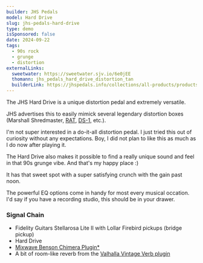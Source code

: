 ```yaml
---
builder: JHS Pedals
model: Hard Drive
slug: jhs-pedals-hard-drive
type: demo
isSponsored: false
date: 2024-09-22
tags:
  - 90s rock
  - grunge
  - distortion
externalLinks:
  sweetwater: https://sweetwater.sjv.io/6e0jEE
  thomann: jhs_pedals_hard_drive_distortion_tan
  builderLink: https://jhspedals.info/collections/all-products/products/hard-drive
---
```


The JHS Hard Drive is a unique distortion pedal and extremely versatile.

JHS advertises this to easily mimick several legendary distortion boxes (Marshall Shredmaster, [RAT](/demos/proco-vintage-rat-1987), [DS-1](/demos/boss-ds-1-distortion), etc.).

I'm not super interested in a do-it-all distortion pedal. I just tried this out of curiosity without any expectations. Boy, I did not plan to like this as much as I do now after playing it.

The Hard Drive also makes it possible to find a really unique sound and feel in that 90s grunge vibe. And that's my happy place :)

It has that sweet spot with a super satisfying crunch with the gain past noon.

The powerful EQ options come in handy for most every musical occation. I'd say if you have a recording studio, this should be in your drawer.

### Signal Chain

- Fidelity Guitars Stellarosa Lite II with Lollar Firebird pickups (bridge pickup)
- Hard Drive
- [Mixwave Benson Chimera Plugin\*](https://sweetwater.sjv.io/B0N2PL)
- A bit of room-like reverb from the [Valhalla Vintage Verb plugin](https://valhalladsp.com/shop/reverb/valhalla-vintage-verb/)
